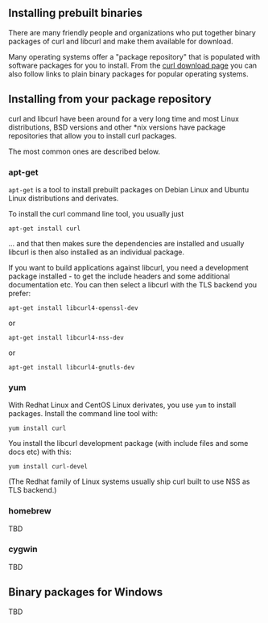 ## Installing prebuilt binaries

There are many friendly people and organizations who put together binary
packages of curl and libcurl and make them available for download.

Many operating systems offer a "package repository" that is populated with
software packages for you to install. From the [curl download
page](https://curl.haxx.se/download.html) you can also follow links to plain
binary packages for popular operating systems.

## Installing from your package repository

curl and libcurl have been around for a very long time and most Linux
distributions, BSD versions and other *nix versions have package repositories
that allow you to install curl packages.

The most common ones are described below.

### apt-get

`apt-get` is a tool to install prebuilt packages on Debian Linux and Ubuntu
Linux distributions and derivates.

To install the curl command line tool, you usually just

    apt-get install curl

... and that then makes sure the dependencies are installed and usually
libcurl is then also installed as an individual package.

If you want to build applications against libcurl, you need a development
package installed - to get the include headers and some additional
documentation etc. You can then select a libcurl with the TLS backend you
prefer:

    apt-get install libcurl4-openssl-dev

or

    apt-get install libcurl4-nss-dev

or

    apt-get install libcurl4-gnutls-dev

### yum

With Redhat Linux and CentOS Linux derivates, you use `yum` to install
packages. Install the command line tool with:

    yum install curl

You install the libcurl development package (with include files and some docs
etc) with this:

    yum install curl-devel

(The Redhat family of Linux systems usually ship curl built to use NSS as TLS
backend.)

### homebrew

TBD

### cygwin

TBD

## Binary packages for Windows

TBD
